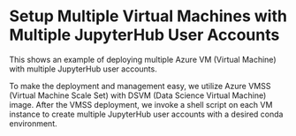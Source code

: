 # Setup Multiple Virtual Machines with Multiple JupyterHub User Accounts

This shows an example of deploying multiple Azure VM (Virtual Machine) with multiple JupyterHub user accounts.

To make the deployment and management easy, we utilize Azure VMSS (Virtual Machine Scale Set) with DSVM (Data Science Virtual Machine) image. After the VMSS deployment, we invoke a shell script on each VM instance to create multiple JupyterHub user accounts with a desired conda environment.